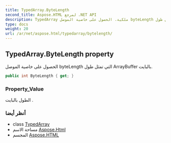 ```yaml
---
title: TypedArray.ByteLength
second_title: Aspose.HTML لمرجع .NET API
description: TypedArray ملكية. الحصول على خاصية الموصل byteLength التي تمثل طول ArrayBuffer بالبايت.
type: docs
weight: 20
url: /ar/net/aspose.html/typedarray/bytelength/
---
```

## TypedArray.ByteLength property

الحصول على خاصية الموصل byteLength التي تمثل طول ArrayBuffer بالبايت.

```csharp
public int ByteLength { get; }
```

### Property_Value

الطول بالبايت .

### أنظر أيضا

* class [TypedArray](../)
* مساحة الاسم [Aspose.Html](../../typedarray/)
* المجسم [Aspose.HTML](../../../)


